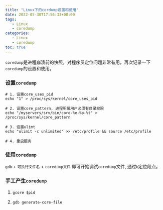 ```yaml
---
title: "Linux下的cordump设置和使用"
date: 2022-05-30T17:56:33+08:00
tags:
   - Linux 
   - coredump
categories:
   - Linux 
   - coredump
toc: true
---
```


`coredump`是进程崩溃前的快照，对程序员定位问题非常有用，再次记录一下`coredump`的设置和使用。
### 设置`coredump`
```shell
# 1. 设置core_uses_pid 
echo "1" > /proc/sys/kernel/core_uses_pid

# 2. 设置core_pattern, 进程所属用户必须有目录权限
echo "/myservers/srv/bin/core-%e-%p-%t" > /proc/sys/kernel/core_pattern

# 3. 设置ulimt 
echo "ulimit -c unlimited" >> /etc/profile && source /etc/profile

# 4. 重启服务 
```

### 使用`coredump`

`gdb` + `可执行文件名` + `coredump文件` 即可开始调试`coredump`文件, 通过`b`定位段点。

### 手工产生`coredump`
1. `gcore $pid`

2. `gdb generate-core-file`
